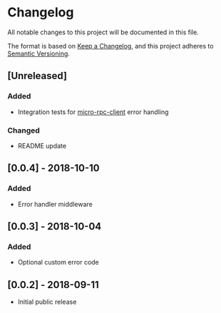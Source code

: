 # Changelog
All notable changes to this project will be documented in this file.

The format is based on [Keep a Changelog](https://keepachangelog.com/en/1.0.0/),
and this project adheres to [Semantic Versioning](https://semver.org/spec/v2.0.0.html).

## [Unreleased]
### Added
- Integration tests for [micro-rpc-client](https://github.com/bufferapp/micro-rpc-client) error handling

### Changed
- README update

## [0.0.4] - 2018-10-10
### Added
- Error handler middleware

## [0.0.3] - 2018-10-04
### Added
- Optional custom error code

## [0.0.2] - 2018-09-11

- Initial public release
